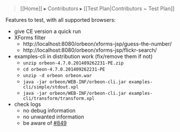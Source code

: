 > [[Home]] ▸ Contributors ▸ [[Test Plan|Contributors ~ Test Plan]]

Features to test, with all supported browsers:

- give CE version a quick run
- XForms filter
    - http://localhost:8080/orbeon/xforms-jsp/guess-the-number/
    - http://localhost:8080/orbeon/xforms-jsp/flickr-search/
- examples-cli in distribution work (fix/remove them if not)
    - `unzip orbeon-4.7.0.201409262231-PE.zip`
    - `cd orbeon-4.7.0.201409262231-PE`
    - `unzip -d orbeon orbeon.war`
    - `java -jar orbeon/WEB-INF/orbeon-cli.jar examples-cli/simple/stdout.xpl`
    - `java -jar orbeon/WEB-INF/orbeon-cli.jar examples-cli/transform/transform.xpl`
- check logs
    - no debug information
    - no unwanted information
    - be aware of [#849][1]

[1]: https://github.com/orbeon/orbeon-forms/issues/849